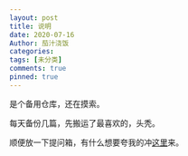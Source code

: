```yaml
---
layout: post
title: 说明
date: 2020-07-16
Author: 茄汁浇饭
categories: 
tags: [未分类]
comments: true
pinned: true
--- 
```


是个备用仓库，还在摸索。

每天备份几篇，先搬运了最喜欢的，头秃。

顺便放一下提问箱，有什么想要夸我的冲[这里](http://www.popiask.cn/HIc3DE)来。
